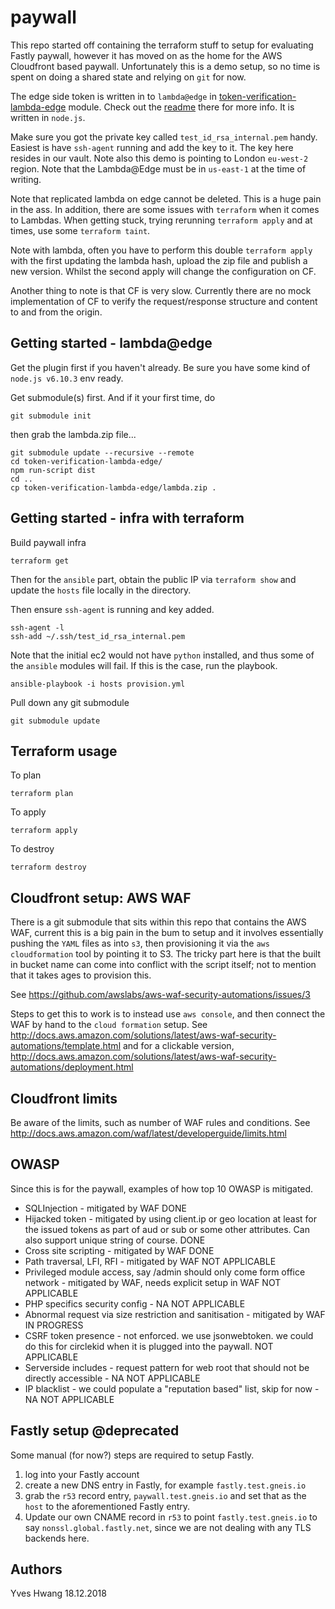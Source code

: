 # paywall

This repo started off containing the terraform stuff to setup for evaluating Fastly paywall, however it has moved on as the home for the AWS Cloudfront based paywall. Unfortunately this is a demo setup, so no time is spent on doing a shared state and relying on `git` for now.

The edge side token is written in to `lambda@edge` in [token-verification-lambda-edge](https://github.com/yveshwang/token-verification-lambda-edge/) module. Check out the [readme](https://github.com/yveshwang/token-verification-lambda-edge) there for more info. It is written in `node.js`.

Make sure you got the private key called `test_id_rsa_internal.pem` handy. Easiest is have `ssh-agent` running and add the key to it. The key here resides in our vault. Note also this demo is pointing to London `eu-west-2` region. Note that the Lambda@Edge must be in `us-east-1` at the time of writing.

Note that replicated lambda on edge cannot be deleted. This is a huge pain in the ass. In addition, there are some issues with `terraform` when it comes to Lambdas. When getting stuck, trying rerunning `terraform apply` and at times, use some `terraform taint`.

Note with lambda, often you have to perform this double `terraform apply` with the first updating the lambda hash, upload the zip file and publish a new version. Whilst the second apply will change the configuration on CF.

Another thing to note is that CF is very slow. Currently there are no mock implementation of CF to verify the request/response structure and content to and from the origin.

## Getting started - lambda@edge
Get the plugin first if you haven't already. Be sure you have some kind of `node.js v6.10.3` env ready.

Get submodule(s) first. And if it your first time, do

```
git submodule init
```

then grab the lambda.zip file...

```
git submodule update --recursive --remote
cd token-verification-lambda-edge/
npm run-script dist
cd ..
cp token-verification-lambda-edge/lambda.zip .
```

## Getting started - infra with terraform
Build paywall infra
```
terraform get
```

Then for the `ansible` part, obtain the public IP via `terraform show` and update the `hosts` file locally in the directory.

Then ensure `ssh-agent` is running and key added.

```
ssh-agent -l
ssh-add ~/.ssh/test_id_rsa_internal.pem
```

Note that the initial ec2 would not have `python` installed, and thus some of the `ansible` modules will fail. If this is the case, run the playbook.

```
ansible-playbook -i hosts provision.yml
```

Pull down any git submodule

```
git submodule update
```

## Terraform usage
To plan
```
terraform plan
```

To apply
```
terraform apply
```

To destroy
```
terraform destroy
```
## Cloudfront setup: AWS WAF
There is a git submodule that sits within this repo that contains the AWS WAF, current this is a big pain in the bum to setup and it involves essentially pushing the `YAML` files as into `s3`, then provisioning it via the `aws cloudformation` tool by pointing it to S3. The tricky part here is that the built in bucket name can come into conflict with the script itself; not to mention that it takes ages to provision this.

See https://github.com/awslabs/aws-waf-security-automations/issues/3

Steps to get this to work is to instead use `aws console`, and then connect the WAF by hand to the `cloud formation` setup. See http://docs.aws.amazon.com/solutions/latest/aws-waf-security-automations/template.html and for a clickable version, http://docs.aws.amazon.com/solutions/latest/aws-waf-security-automations/deployment.html

## Cloudfront limits
Be aware of the limits, such as number of WAF rules and conditions. See
http://docs.aws.amazon.com/waf/latest/developerguide/limits.html

## OWASP
Since this is for the paywall, examples of how top 10 OWASP is mitigated.

  * SQLInjection - mitigated by WAF DONE
  * Hijacked token - mitigated by using client.ip or geo location at least for the issued tokens as part of aud or sub or some other attributes. Can also support unique string of course. DONE
  * Cross site scripting - mitigated by WAF DONE
  * Path traversal, LFI, RFI - mitigated by WAF NOT APPLICABLE
  * Privileged module access, say /admin should only come form office network - mitigated by WAF, needs explicit setup in WAF NOT APPLICABLE
  * PHP specifics security config - NA NOT APPLICABLE
  * Abnormal request via size restriction and sanitisation - mitigated by WAF IN PROGRESS
  * CSRF token presence - not enforced. we use jsonwebtoken. we could do this for circlekid when it is plugged into the paywall. NOT APPLICABLE
 * Serverside includes - request pattern for web root that should not be directly accessible - NA NOT APPLICABLE
 * IP blacklist - we could populate a "reputation based" list, skip for now - NA NOT APPLICABLE

## Fastly setup @deprecated
Some manual (for now?) steps are required to setup Fastly.

  1. log into your Fastly account
  2. create a new DNS entry in Fastly, for example `fastly.test.gneis.io`
  3. grab the `r53` record entry, `paywall.test.gneis.io` and set that as the `host` to the aforementioned Fastly entry.
  4. Update our own CNAME record in `r53` to point `fastly.test.gneis.io` to say `nonssl.global.fastly.net`, since we are not dealing with any TLS backends here.

## Authors
Yves Hwang
18.12.2018
